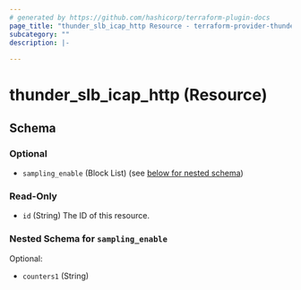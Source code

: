 ```yaml
---
# generated by https://github.com/hashicorp/terraform-plugin-docs
page_title: "thunder_slb_icap_http Resource - terraform-provider-thunder"
subcategory: ""
description: |-
  
---
```


# thunder_slb_icap_http (Resource)





<!-- schema generated by tfplugindocs -->
## Schema

### Optional

- `sampling_enable` (Block List) (see [below for nested schema](#nestedblock--sampling_enable))

### Read-Only

- `id` (String) The ID of this resource.

<a id="nestedblock--sampling_enable"></a>
### Nested Schema for `sampling_enable`

Optional:

- `counters1` (String)


